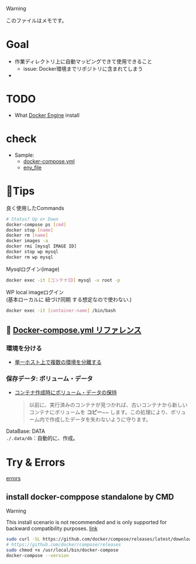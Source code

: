 > [!WARNING]
> このファイルはメモです。

# Goal
- 作業ディレクトリ上に自動マッピングできて使用できること
  - issue: Docker環境までリポジトリに含まれてしまう
- 

# TODO
- What [Docker Engine](https://docs.docker.com/engine/install) install

# check

- Sample: 
  - [docker-compose.yml](https://docs.docker.jp/compose/wordpress.html)
  - [env_file](https://docs.docker.jp/compose/compose-file.html#env-file)

# :pencil:Tips 
良く使用したCommands
```sh
# Status? Up or Down
docker-compose ps [cmd]
docker stop [name]
docker rm [name]
docker images -a
docker rmi [mysql IMAGE ID]
docker stop wp mysql 
docker rm wp mysql
```

Mysqlログイン(image)
```sh
docker exec -it [コンテナID] mysql -u root -p
```

WP local imageログイン  
(基本ローカルに 紐づけ同期 する想定なので使わない.)
```sh
docker exec -it [container-name] /bin/bash
```

## 📖 [Docker-compose.yml リファレンス](http://docs.docker.jp/compose/compose-file.html#container-name)
### 環境を分ける
- [単一ホスト上で複数の環境を分離する](http://docs.docker.jp/compose/overview.html#multiple-isolated-environments-on-a-single-host)
### 保存データ: ボリューム・データ
- [コンテナ作成時にボリューム・データの保持](http://docs.docker.jp/compose/overview.html#preserve-volume-data-when-containers-are-created)
  > 以前に、実行済みのコンテナが見つかれば、古いコンテナから新しいコンテナにボリュームを **コピー**~~ します。この処理により、ボリューム内で作成したデータを失わないように守ります。

 DataBase: DATA  
`./.data/db`：自動的に、作成。 


# Try & Errors
[errors](errors.md)
## install docker-comppose standalone by CMD  

> [!WARNING]
> This install scenario is not recommended and is only supported for backward compatibility purposes. [link](https://docs.docker.com/compose/install/#scenario-three-install-the-docker-compose-standalone)
```sh
sudo curl -SL https://github.com/docker/compose/releases/latest/download/docker-compose-$(uname -s)-$(uname -m) -o /usr/local/bin/docker-compose
# https://github.com/docker/compose/releases
sudo chmod +x /usr/local/bin/docker-compose
docker-compose --version
```